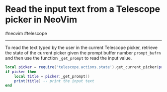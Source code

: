 # Read the input text from a Telescope picker in NeoVim

#neovim #telescope

-----

To read the text typed by the user in the current Telescope picker, 
retrieve the state of the current picker given the prompt buffer number `prompt_bufrn`
and then use the function `_get_prompt` to read the input value.

```lua
local picker = require('telescope.actions.state').get_current_picker(prompt_bufnr)
if picker then
    local title = picker:_get_prompt()
    print(title) -- print the input text
end
```
